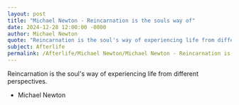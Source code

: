 ```yaml
---
layout: post
title: "Michael Newton - Reincarnation is the souls way of"
date: 2024-12-28 12:00:00 -0000
author: Michael Newton
quote: "Reincarnation is the soul's way of experiencing life from different perspectives."
subject: Afterlife
permalink: /Afterlife/Michael Newton/Michael Newton - Reincarnation is the souls way of
---
```


Reincarnation is the soul's way of experiencing life from different perspectives.

- Michael Newton
